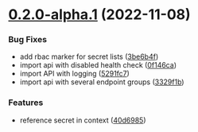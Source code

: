 # [0.2.0-alpha.1](https://github.com/gravitee-io/gravitee-kubernetes-operator/compare/0.1.1...0.2.0-alpha.1) (2022-11-08)


### Bug Fixes

* add rbac marker for secret lists ([3be6b4f](https://github.com/gravitee-io/gravitee-kubernetes-operator/commit/3be6b4fc9d2527f06b083218e764310814293055))
* import api with disabled health check ([0f146ca](https://github.com/gravitee-io/gravitee-kubernetes-operator/commit/0f146cab3a3c1f6039104ee5840c227bc36d63ba))
* import API with logging ([5291fc7](https://github.com/gravitee-io/gravitee-kubernetes-operator/commit/5291fc79032e9886c968d33264cfd5ef6fbd10dd))
* import api with several endpoint groups ([3329f1b](https://github.com/gravitee-io/gravitee-kubernetes-operator/commit/3329f1b7c68fbee8136eb8412dd0fed1e9d198b4))


### Features

* reference secret in context ([40d6985](https://github.com/gravitee-io/gravitee-kubernetes-operator/commit/40d6985b3f760d8ac3454e72d71110be84d654e1))
